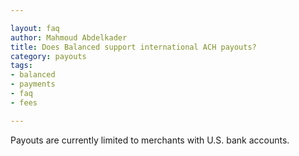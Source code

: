 ```yaml
---

layout: faq
author: Mahmoud Abdelkader
title: Does Balanced support international ACH payouts?
category: payouts
tags:
- balanced
- payments
- faq
- fees

---
```


Payouts are currently limited to merchants with U.S. bank accounts.
